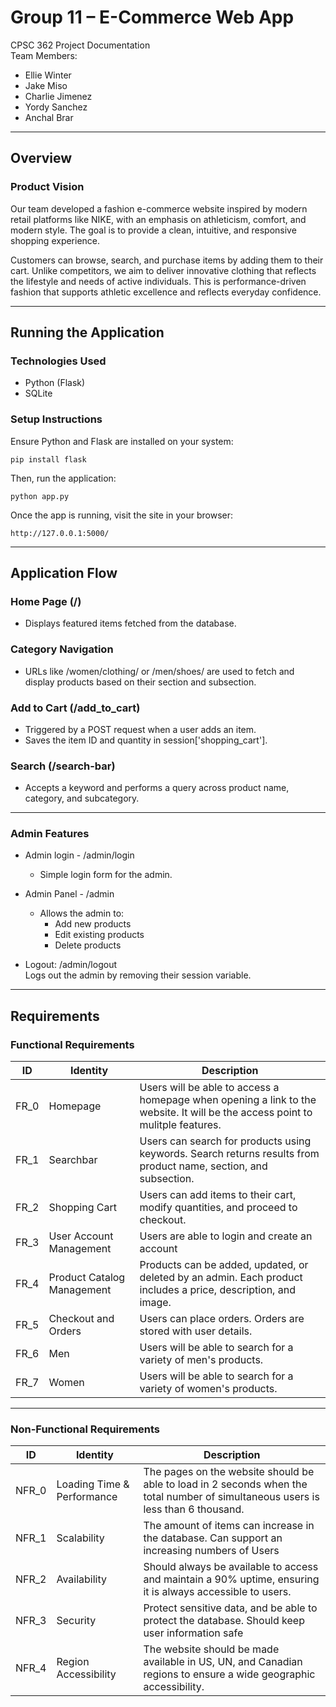 
# Group 11 – E-Commerce Web App

CPSC 362 Project Documentation  
Team Members:  
- Ellie Winter  
- Jake Miso  
- Charlie Jimenez  
- Yordy Sanchez  
- Anchal Brar  

---

## Overview

### Product Vision

Our team developed a fashion e-commerce website inspired by modern retail platforms like NIKE, with an emphasis on athleticism, comfort, and modern style. The goal is to provide a clean, intuitive, and responsive shopping experience.

Customers can browse, search, and purchase items by adding them to their cart. Unlike competitors, we aim to deliver innovative clothing that reflects the lifestyle and needs of active individuals. This is performance-driven fashion that supports athletic excellence and reflects everyday confidence.

---

## Running the Application

### Technologies Used

- Python (Flask)
- SQLite

### Setup Instructions

Ensure Python and Flask are installed on your system:

```
pip install flask
```

Then, run the application:

```
python app.py
```

Once the app is running, visit the site in your browser:

```
http://127.0.0.1:5000/
```

---

## Application Flow

### Home Page (/)

- Displays featured items fetched from the database.

### Category Navigation

- URLs like /women/clothing/ or /men/shoes/ are used to fetch and display products based on their section and subsection.

### Add to Cart (/add_to_cart)

- Triggered by a POST request when a user adds an item.
- Saves the item ID and quantity in session['shopping_cart'].

### Search (/search-bar)

- Accepts a keyword and performs a query across product name, category, and subcategory.

---

### Admin Features

- Admin login -  /admin/login  
  - Simple login form for the admin.

- Admin Panel - /admin  
  - Allows the admin to:
    - Add new products
    - Edit existing products
    - Delete products

- Logout: /admin/logout  
  Logs out the admin by removing their session variable.

---

## Requirements

### Functional Requirements

| ID | Identity | Description |
| ----------- | ----------- | ------|
| FR_0 | Homepage | Users will be able to access a homepage when opening a link to the website. It will be the access point to mulitple features. |
| FR_1 | Searchbar | Users can search for products using keywords. Search returns results from product name, section, and subsection. |
| FR_2 | Shopping Cart | Users can add items to their cart, modify quantities, and proceed to checkout. |
| FR_3 | User Account Management | Users are able to login and create an account |
| FR_4 | Product Catalog Management | Products can be added, updated, or deleted by an admin. Each product includes a price, description, and image. |
| FR_5 | Checkout and Orders | Users can place orders. Orders are stored with user details. |
| FR_6 | Men | Users will be able to search for a variety of men's products. |
| FR_7 | Women | Users will be able to search for a variety of women's products. |

---

### Non-Functional Requirements

| ID | Identity | Description |
| ----------- | ----------- | ------|
| NFR_0 | Loading Time & Performance | The pages on the website should be able to load in 2 seconds when the total number of simultaneous users is less than 6 thousand. |
| NFR_1 | Scalability | The amount of items can increase in the database. Can support an increasing numbers of Users |
| NFR_2 | Availability | Should always be available to access and maintain a 90% uptime, ensuring it is always accessible to users. |
| NFR_3 | Security | Protect sensitive data, and be able to protect the database. Should keep user information safe |
| NFR_4 | Region Accessibility | The website should be made available in US, UN, and Canadian regions to ensure a wide geographic accessibility. |
